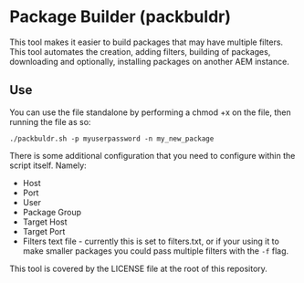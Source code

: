 # Package Builder (packbuldr)
This tool makes it easier to build packages that may have multiple filters. This tool automates the creation, adding filters, building of packages, downloading and optionally, installing packages on another AEM instance.
## Use
You can use the file standalone by performing a chmod +x on the file, then running the file as so:

`./packbuldr.sh -p myuserpassword -n my_new_package`

There is some additional configuration that you need to configure within the script itself. Namely:
* Host
* Port
* User
* Package Group
* Target Host
* Target Port
* Filters text file - currently this is set to filters.txt, or if your using it to make smaller packages you could pass multiple filters with the `-f` flag.


This tool is covered by the LICENSE file at the root of this repository.

